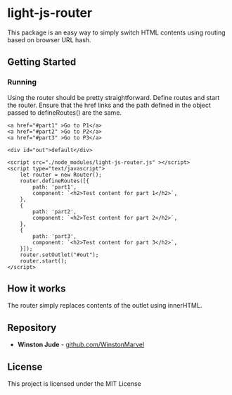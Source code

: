 # light-js-router

This package is an easy way to simply switch HTML contents using routing based on browser URL hash.

## Getting Started

### Running

Using the router should be pretty straightforward. Define routes and start the router.
Ensure that the href links and the path defined in the object passed to defineRoutes() are the same.

```
<a href="#part1" >Go to P1</a>
<a href="#part2" >Go to P2</a>
<a href="#part3" >Go to P3</a>

<div id="out">default</div>

<script src="./node_modules/light-js-router.js" ></script>
<script type="text/javascript">
    let router = new Router();
    router.defineRoutes([{
        path: 'part1',
        component: `<h2>Test content for part 1</h2>`,
    },
    {
        path: 'part2',
        component: `<h2>Test content for part 2</h2>`,
    },
    {
        path: 'part3',
        component: `<h2>Test content for part 3</h2>`,
    }]);
    router.setOutlet("#out");
    router.start();
</script>
```

## How it works

The router simply replaces contents of the outlet using innerHTML. 

## Repository

* **Winston Jude** - [github.com/WinstonMarvel](https://github.com/WinstonMarvel/js-router)

## License

This project is licensed under the MIT License

